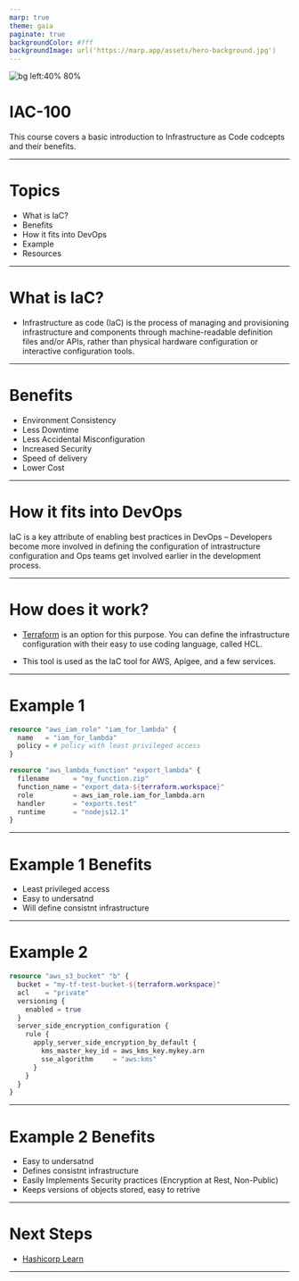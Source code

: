 ```yaml
---
marp: true
theme: gaia
paginate: true
backgroundColor: #fff
backgroundImage: url('https://marp.app/assets/hero-background.jpg')
---
```


![bg left:40% 80%](content/logo.jpg)

# **IAC-100**

This course covers a basic introduction to Infrastructure as Code codcepts and their benefits.

---

# Topics

* What is IaC?
* Benefits
* How it fits into DevOps
* Example
* Resources

---

# What is IaC?

* Infrastructure as code (IaC) is the process of managing and provisioning infrastructure and components through machine-readable definition files and/or APIs, rather than physical hardware configuration or interactive configuration tools.

---

# Benefits

* Environment Consistency
* Less Downtime
* Less Accidental Misconfiguration
* Increased Security
* Speed of delivery
* Lower Cost

---

# How it fits into DevOps

IaC is a key attribute of enabling best practices in DevOps – Developers become more involved in defining the configuration of intrastructure configuration and Ops teams get involved earlier in the development process.

---

# How does it work?

* [Terraform](https://www.terraform.io/) is an option for this purpose.  You can define the infrastructure configuration with their easy to use coding language, called HCL.

* This tool is used as the IaC tool for AWS, Apigee, and a few services.

---

# Example 1

```Terraform
resource "aws_iam_role" "iam_for_lambda" {
  name   = "iam_for_lambda"
  policy = # policy with least privileged access
}

resource "aws_lambda_function" "export_lambda" {
  filename      = "my_function.zip"
  function_name = "export_data-${terraform.workspace}"
  role          = aws_iam_role.iam_for_lambda.arn
  handler       = "exports.test"
  runtime       = "nodejs12.1"
}
```

---

# Example 1 Benefits

* Least privileged access
* Easy to undersatnd
* Will define consistnt infrastructure

---

# Example 2

```Terraform
resource "aws_s3_bucket" "b" {
  bucket = "my-tf-test-bucket-${terraform.workspace}"
  acl    = "private"
  versioning {
    enabled = true
  }
  server_side_encryption_configuration {
    rule {
      apply_server_side_encryption_by_default {
        kms_master_key_id = aws_kms_key.mykey.arn
        sse_algorithm     = "aws:kms"
      }
    }
  }
}
```

---

# Example 2 Benefits

* Easy to undersatnd
* Defines consistnt infrastructure
* Easily Implements Security practices (Encryption at Rest, Non-Public)
* Keeps versions of objects stored, easy to retrive

---

# Next Steps

* [Hashicorp Learn](https://learn.hashicorp.com/terraform)

---
